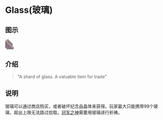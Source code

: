 # Glass(玻璃)

## 图示

![玻璃](assetes/items/Glass.png)

## 介绍

> "A shard of glass. A valuable item for trade"

## 说明

玻璃可以通过商店购买，或者破坏纪念品晶体来获得。玩家最大只能携带99个玻璃，超出上限无法路过拾取。[冠军之神](?file=005-神社/008-冠军之神 "冠军之神")需要用玻璃进行祈祷。